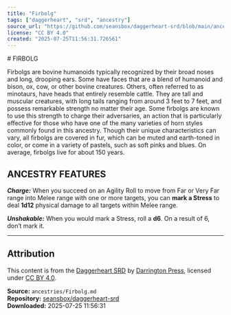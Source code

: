 ```yaml
---
title: "Firbolg"
tags: ["daggerheart", "srd", "ancestry"]
source_url: "https://github.com/seansbox/daggerheart-srd/blob/main/ancestries/Firbolg.md"
license: "CC BY 4.0"
created: "2025-07-25T11:56:31.726561"
---
```


﻿# FIRBOLG

Firbolgs are bovine humanoids typically recognized by their broad noses and long, drooping ears. Some have faces that are a blend of humanoid and bison, ox, cow, or other bovine creatures. Others, often referred to as minotaurs, have heads that entirely resemble cattle. They are tall and muscular creatures, with long tails ranging from around 3 feet to 7 feet, and possess remarkable strength no matter their age. Some firbolgs are known to use this strength to charge their adversaries, an action that is particularly effective for those who have one of the many varieties of horn styles commonly found in this ancestry. Though their unique characteristics can vary, all firbolgs are covered in fur, which can be muted and earth-toned in color, or come in a variety of pastels, such as soft pinks and blues. On average, firbolgs live for about 150 years.

## ANCESTRY FEATURES

***Charge:*** When you succeed on an Agility Roll to move from Far or Very Far range into Melee range with one or more targets, you can **mark a Stress** to deal **1d12** physical damage to all targets within Melee range.

***Unshakable:*** When you would mark a Stress, roll a **d6**. On a result of 6, don’t mark it.

---

## Attribution

This content is from the [Daggerheart SRD](https://github.com/seansbox/daggerheart-srd/blob/main/ancestries/Firbolg.md) by [Darrington Press](https://darringtonpress.com/), licensed under [CC BY 4.0](https://creativecommons.org/licenses/by/4.0/).

**Source:** `ancestries/Firbolg.md`  
**Repository:** [seansbox/daggerheart-srd](https://github.com/seansbox/daggerheart-srd)  
**Downloaded:** 2025-07-25 11:56:31


